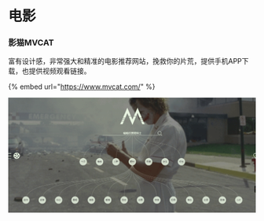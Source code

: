 # 电影

### 影猫MVCAT

富有设计感，非常强大和精准的电影推荐网站，挽救你的片荒，提供手机APP下载，也提供视频观看链接。

{% embed url="https://www.mvcat.com/" %}

![](../../.gitbook/assets/image.png)

